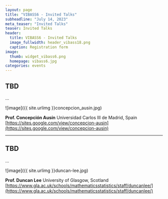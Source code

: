 ```yaml
---
layout: page
title: "VIBASS6 - Invited Talks"
subheadline: "July 14, 2023"
meta_teaser: "Invited Talks"
teaser: Invited Talks
header:
  title: VIBASS6 - Invited Talks
  image_fullwidth: header_vibass18.png
  caption: Registration form
image:
  thumb: widget_vibass6.png
  homepage: vibass6.jpg
categories: events
---
```



## TBD

...


![image]({{ site.urlimg }}concepcion_ausin.jpg)

__Prof. Concepción Ausín__
Universidad Carlos III de Madrid, Spain
[https://sites.google.com/view/concepcion-ausin](https://sites.google.com/view/concepcion-ausin)


<hr>

## TBD

...


![image]({{ site.urlimg }}duncan-lee.jpg)

__Prof. Duncan Lee__
University of Glasgow, Scotland
[https://www.gla.ac.uk/schools/mathematicsstatistics/staff/duncanlee/](https://www.gla.ac.uk/schools/mathematicsstatistics/staff/duncanlee/)

